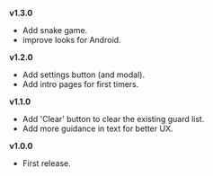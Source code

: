 **v1.3.0**
* Add snake game.
* improve looks for Android.

**v1.2.0**
* Add settings button (and modal).
* Add intro pages for first timers.

**v1.1.0**
* Add 'Clear' button to clear the existing guard list.
* Add more guidance in text for better UX.

**v1.0.0**
* First release.